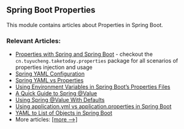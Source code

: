 ## Spring Boot Properties

This module contains articles about Properties in Spring Boot.

### Relevant Articles:
- [Properties with Spring and Spring Boot](https://www.baeldung.com/properties-with-spring) - checkout the `cn.tuyucheng.taketoday.properties` package for all scenarios of properties injection and usage
- [Spring YAML Configuration](https://www.baeldung.com/spring-yaml)
- [Spring YAML vs Properties](https://www.baeldung.com/spring-yaml-vs-properties)
- [Using Environment Variables in Spring Boot’s Properties Files](https://www.baeldung.com/spring-boot-properties-env-variables)
- [A Quick Guide to Spring @Value](https://www.baeldung.com/spring-value-annotation)
- [Using Spring @Value With Defaults](https://www.baeldung.com/spring-value-defaults)
- [Using application.yml vs application.properties in Spring Boot](https://www.baeldung.com/spring-boot-yaml-vs-properties)
- [YAML to List of Objects in Spring Boot](https://www.baeldung.com/spring-boot-yaml-list)
- More articles: [[more -->]](../spring-boot-properties-2)

